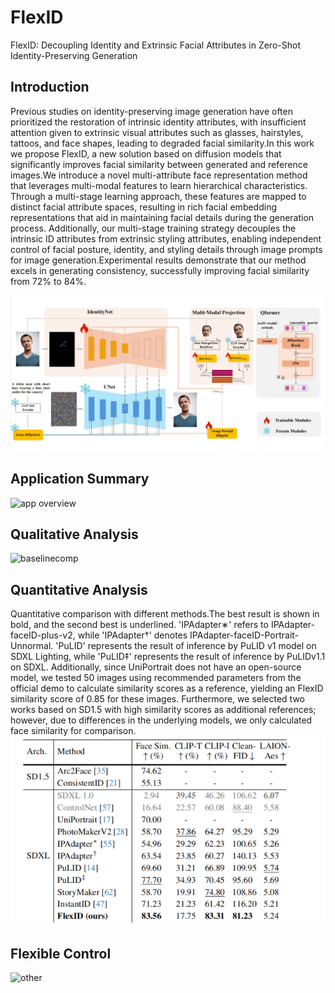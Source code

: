 # FlexID
FlexID: Decoupling Identity and Extrinsic Facial Attributes in Zero-Shot Identity-Preserving Generation


## Introduction
Previous studies on identity-preserving image generation have often prioritized the restoration of intrinsic identity attributes, with insufficient attention given to extrinsic visual attributes such as glasses, hairstyles, tattoos, and face shapes, leading to degraded facial similarity.In this work we propose FlexID, a new solution based on diffusion models that significantly improves facial similarity between generated and reference images.We introduce a novel multi-attribute face representation method that leverages multi-modal features to learn hierarchical characteristics. Through a multi-stage learning approach, these features are mapped to distinct facial attribute spaces, resulting in rich facial embedding representations that aid in maintaining facial details during the generation process. Additionally, our multi-stage training strategy decouples the intrinsic ID attributes from extrinsic styling attributes, enabling independent control of facial posture, identity, and styling details through image prompts for image generation.Experimental results demonstrate that our method excels in generating consistency, successfully improving facial similarity from 72\% to 84\%. 

![framework](assets/images/framework.png)



## Application Summary
![app overview](assets/images/app_overview.png)


## Qualitative Analysis
![baselinecomp](assets/images/baselinecomp_v3.png)


## Quantitative Analysis
Quantitative comparison with different methods.The best result is shown in bold, and the second best is underlined. 'IPAdapter∗' refers to IPAdapter-faceID-plus-v2, while 'IPAdapter†'
denotes IPAdapter-faceID-Portrait-Unnormal. 'PuLID' represents the result of inference by PuLID v1 model on SDXL Lighting, while 'PuLID‡' represents the result of inference by PuLIDv1.1 on SDXL. Additionally, since UniPortrait does not have an open-source model, we tested 50 images using recommended parameters from the official demo to calculate similarity scores as a reference, yielding an FlexID similarity score of 0.85 for these images. Furthermore, we selected two works based on SD1.5 with high similarity scores as additional references; however, due to differences in the underlying models, we only calculated face similarity for comparison.
![quantitative analysis.png](assets/images/quantitative_analysis.png)


## Flexible Control
![other](assets/images/muscle_display.png)
